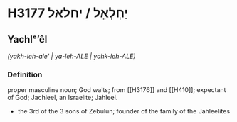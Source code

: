 # H3177 יַחְלְאֵל / יחלאל

## Yachlᵉʼêl

_(yakh-leh-ale' | ya-leh-ALE | yahk-leh-ALE)_

### Definition

proper masculine noun; God waits; from [[H3176]] and [[H410]]; expectant of God; Jachleel, an Israelite; Jahleel.

- the 3rd of the 3 sons of Zebulun; founder of the family of the Jahleelites

